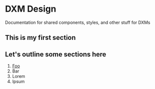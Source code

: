 # DXM Design
Documentation for shared components, styles, and other stuff for DXMs

## This is my first section

Let's outline some sections here
--

1. [Foo](components/index.md)
2. Bar
3. Lorem
4. Ipsum
